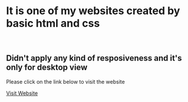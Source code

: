 # It is one of my websites created by basic html and css

<br/>

## Didn't apply any kind of resposiveness and it's only for desktop view

<p>Please click on the link below to visit the website</p>

[Visit Website](https://hasibmiraz.github.io/mission-and-goal-2022/)
